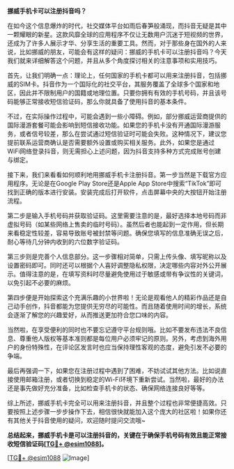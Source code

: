 **挪威手机卡可以注册抖音吗？**

在如今这个信息爆炸的时代，社交媒体平台如雨后春笋般涌现，而抖音无疑是其中一颗耀眼的新星。这款风靡全球的应用程序不仅让无数用户沉迷于短视频的世界，还成为了许多人展示才华、分享生活的重要工具。然而，对于那些身在国外的人来说，比如挪威的朋友，可能会有这样的疑问：挪威的手机卡可以注册抖音吗？今天我们就来详细解答这个问题，并且从多个角度探讨相关的注意事项和实用技巧。

首先，让我们明确一点：理论上，任何国家的手机卡都可以用来注册抖音，包括挪威的SIM卡。抖音作为一个国际化的社交平台，其服务覆盖了全球多个国家和地区，因此并不限制用户的国籍或地理位置。只要你拥有有效的手机号码，并且该号码能够正常接收短信验证码，那么你就具备了使用抖音的基本条件。

不过，在实际操作过程中，可能会遇到一些小障碍。例如，部分挪威运营商提供的国际漫游套餐可能会影响到短信接收功能。如果您的手机卡没有开通国际漫游服务，或者信号较差，那么在尝试通过短信验证时可能会失败。这种情况下，建议您提前联系运营商确认是否需要额外设置或购买相关服务。此外，如果您是通过WiFi网络登录抖音，则无需担心上述问题，因为抖音支持多种方式完成账号创建与绑定。

接下来，我们来看看如何顺利地用挪威手机卡注册抖音。第一步当然是下载官方应用程序。无论是在Google Play Store还是Apple App Store中搜索“TikTok”即可找到正确的版本进行安装。安装完成后打开软件，点击屏幕中央的大按钮开始注册流程。

第二步是输入手机号码并获取验证码。这里需要注意的是，最好选择本地号码而非虚拟号码（如某些网络上售卖的临时号码）。虽然后者也能起到一定作用，但长期来看稳定性较差，容易导致账号被封禁等问题。确保您填写的信息准确无误之后，耐心等待几分钟内收到的六位数字验证码。

第三步则是完善个人信息部分。这一步骤相对简单，只需上传头像、填写昵称以及设置密码即可。同时还可以根据个人喜好调整隐私权限，决定哪些内容对外公开展示。值得注意的是，在填写资料时尽量避免使用过于敏感或带有争议性的关键词，以免引起不必要的麻烦。

第四步便是开始探索这个充满乐趣的小世界啦！无论是观看他人的精彩作品还是自己动手创作，抖音都能为您提供无穷尽的可能性。而且随着使用时间的增长，系统会逐渐了解您的兴趣爱好，从而推送更加符合您口味的内容。

当然啦，在享受便利的同时也不要忘记遵守平台规则哦。比如不要发布违法不良信息、尊重他人版权等基本准则都是每位用户必须牢记的原则。另外，考虑到海外用户的身份特殊性，在评论区发言时也应当保持理性客观的态度，避免引发不必要的争端。

最后再强调一下，如果您在注册过程中遇到了困难，不妨试试其他方法。比如说直接使用邮箱注册，或者切换到稳定的Wi-Fi环境下重新尝试。当然啦，最好的办法还是事先做好充分准备，比如检查手机卡的状态、确保网络连接良好等等。

综上所述，挪威手机卡完全可以用来注册抖音，并且整个过程也非常便捷高效。只要按照上述步骤一步步操作下去，相信很快就能加入这个庞大的社区啦！如果你还有其他关于抖音使用的疑问，欢迎随时提问交流哦~

**总结起来，挪威手机卡是可以注册抖音的，关键在于确保手机号码有效且能正常接收短信验证码[[TG💪+ @esim1088](https://t.me/s/esim1088)]。**

[[TG💪+ @esim1088](https://t.me/s/esim1088) ![Image](https://i.postimg.cc/4NQfJmqS/Snipaste-2025-05-13-00-14-12.png)]